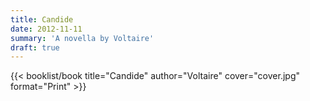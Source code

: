 ```yaml
---
title: Candide
date: 2012-11-11
summary: 'A novella by Voltaire'
draft: true
---
```


{{< booklist/book
title="Candide"
author="Voltaire"
cover="cover.jpg"
format="Print" >}}
